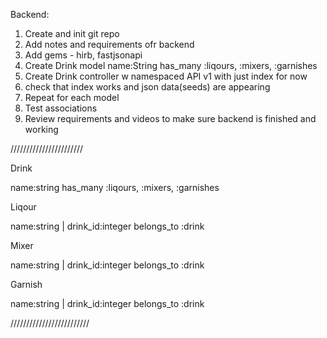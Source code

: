 Backend:

1. Create and init git repo
2. Add notes and requirements ofr backend
3. Add gems - hirb, fastjsonapi
4. Create Drink model name:String has_many :liqours, :mixers, :garnishes
5. Create Drink controller w namespaced API v1 with just index for now
6. check that index works and json data(seeds) are appearing
7. Repeat for each model
8. Test associations 
9. Review requirements and videos to make sure backend is finished and working

///////////////////////

Drink 

name:string
has_many :liqours, :mixers, :garnishes

Liqour

name:string | drink_id:integer 
belongs_to :drink

Mixer

name:string | drink_id:integer
belongs_to :drink

Garnish

name:string | drink_id:integer
belongs_to :drink

/////////////////////////
